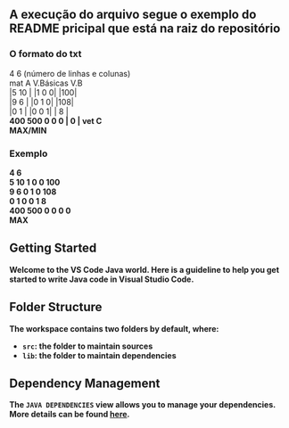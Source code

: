 ## A execução do arquivo segue o exemplo do README pricipal que está na raiz do repositório
### O formato do txt
4   6  (número de linhas e colunas) <br>
  mat A     V.Básicas   V.B   <br>
|5   10 |    |1 0 0|   |100|  <br>
|9   6  |    |0 1 0|   |108|  <br>
|0   1  |    |0 0 1|   | 8 |  <br>
<b>400  500      0 0 0    | 0 | <b>vet C <br>
MAX/MIN
### Exemplo
4 6 <br>
5 10 1 0 0 100  <br>
9 6 0 1 0 108 <br>
0 1 0 0 1 8 <br>
400 500 0 0 0 0 <br>
MAX
## Getting Started

Welcome to the VS Code Java world. Here is a guideline to help you get started to write Java code in Visual Studio Code.

## Folder Structure

The workspace contains two folders by default, where:

- `src`: the folder to maintain sources
- `lib`: the folder to maintain dependencies

## Dependency Management

The `JAVA DEPENDENCIES` view allows you to manage your dependencies. More details can be found [here](https://github.com/microsoft/vscode-java-pack/blob/master/release-notes/v0.9.0.md#work-with-jar-files-directly).
